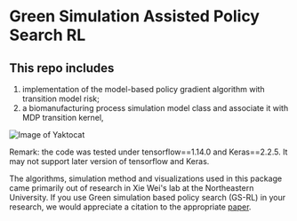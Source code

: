 # Green Simulation Assisted Policy Search RL

## This repo includes 
1. implementation of the model-based policy gradient algorithm with transition model risk; 
2. a biomanufacturing process simulation model class and associate it with MDP transition kernel,

![Image of Yaktocat](https://github.com/zhenghuazx/img.png)

Remark: the code was tested under tensorflow==1.14.0 and Keras==2.2.5. It may not support later version of tensorflow and Keras.

The algorithms, simulation method and visualizations used in this package came primarily out of research in Xie Wei's lab at the Northeastern University. If you use Green simulation based policy search (GS-RL) in your research, we would appreciate a citation to the appropriate [paper](https://arxiv.org/abs/2006.09919).
